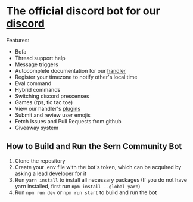 # The official discord bot for our [discord](https://sern.dev/discord)

Features:

-   Bofa
-   Thread support help
-   Message triggers
-   Autocomplete documentation for our [handler](https://github.com/sern-handler/handler)
-   Register your timezone to notify other's local time
-   Eval command
-   Hybrid commands
-   Switching discord prescenses
-   Games (rps, tic tac toe)
-   View our handler's [plugins](https://github.com/sern-handler/awesome-plugins)
-   Submit and review user emojis
-   Fetch Issues and Pull Requests from github
-   Giveaway system

## How to Build and Run the Sern Community Bot
1. Clone the repository
2. Create your .env file with the bot's token, which can be acquired by asking a lead developer for it
3. Run `yarn install` to install all necessary packages (If you do not have yarn installed, first run `npm install --global yarn`)
4. Run `npm run dev` or `npm run start` to build and run the bot